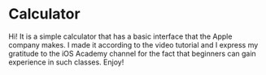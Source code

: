 # Calculator
Hi!
It is a simple calculator that has a basic interface that the Apple company makes.
I made it according to the video tutorial and I express my gratitude to the iOS Academy channel for the fact that beginners can gain experience in such classes.
Enjoy!
